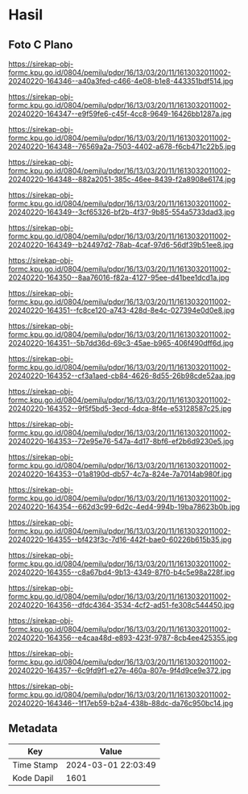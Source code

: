 # Hasil

## Foto C Plano

https://sirekap-obj-formc.kpu.go.id/0804/pemilu/pdpr/16/13/03/20/11/1613032011002-20240220-164346--a40a3fed-c466-4e08-b1e8-443351bdf514.jpg

https://sirekap-obj-formc.kpu.go.id/0804/pemilu/pdpr/16/13/03/20/11/1613032011002-20240220-164347--e9f59fe6-c45f-4cc8-9649-16426bb1287a.jpg

https://sirekap-obj-formc.kpu.go.id/0804/pemilu/pdpr/16/13/03/20/11/1613032011002-20240220-164348--76569a2a-7503-4402-a678-f6cb471c22b5.jpg

https://sirekap-obj-formc.kpu.go.id/0804/pemilu/pdpr/16/13/03/20/11/1613032011002-20240220-164348--882a2051-385c-46ee-8439-f2a8908e6174.jpg

https://sirekap-obj-formc.kpu.go.id/0804/pemilu/pdpr/16/13/03/20/11/1613032011002-20240220-164349--3cf65326-bf2b-4f37-9b85-554a5733dad3.jpg

https://sirekap-obj-formc.kpu.go.id/0804/pemilu/pdpr/16/13/03/20/11/1613032011002-20240220-164349--b24497d2-78ab-4caf-97d6-56df39b51ee8.jpg

https://sirekap-obj-formc.kpu.go.id/0804/pemilu/pdpr/16/13/03/20/11/1613032011002-20240220-164350--8aa76016-f82a-4127-95ee-d41bee1dcd1a.jpg

https://sirekap-obj-formc.kpu.go.id/0804/pemilu/pdpr/16/13/03/20/11/1613032011002-20240220-164351--fc8ce120-a743-428d-8e4c-027394e0d0e8.jpg

https://sirekap-obj-formc.kpu.go.id/0804/pemilu/pdpr/16/13/03/20/11/1613032011002-20240220-164351--5b7dd36d-69c3-45ae-b965-406f490dff6d.jpg

https://sirekap-obj-formc.kpu.go.id/0804/pemilu/pdpr/16/13/03/20/11/1613032011002-20240220-164352--cf3a1aed-cb84-4626-8d55-26b98cde52aa.jpg

https://sirekap-obj-formc.kpu.go.id/0804/pemilu/pdpr/16/13/03/20/11/1613032011002-20240220-164352--9f5f5bd5-3ecd-4dca-8f4e-e53128587c25.jpg

https://sirekap-obj-formc.kpu.go.id/0804/pemilu/pdpr/16/13/03/20/11/1613032011002-20240220-164353--72e95e76-547a-4d17-8bf6-ef2b6d9230e5.jpg

https://sirekap-obj-formc.kpu.go.id/0804/pemilu/pdpr/16/13/03/20/11/1613032011002-20240220-164353--01a8190d-db57-4c7a-824e-7a7014ab980f.jpg

https://sirekap-obj-formc.kpu.go.id/0804/pemilu/pdpr/16/13/03/20/11/1613032011002-20240220-164354--662d3c99-6d2c-4ed4-994b-19ba78623b0b.jpg

https://sirekap-obj-formc.kpu.go.id/0804/pemilu/pdpr/16/13/03/20/11/1613032011002-20240220-164355--bf423f3c-7d16-442f-bae0-60226b615b35.jpg

https://sirekap-obj-formc.kpu.go.id/0804/pemilu/pdpr/16/13/03/20/11/1613032011002-20240220-164355--c8a67bd4-9b13-4349-87f0-b4c5e98a228f.jpg

https://sirekap-obj-formc.kpu.go.id/0804/pemilu/pdpr/16/13/03/20/11/1613032011002-20240220-164356--dfdc4364-3534-4cf2-ad51-fe308c544450.jpg

https://sirekap-obj-formc.kpu.go.id/0804/pemilu/pdpr/16/13/03/20/11/1613032011002-20240220-164356--e4caa48d-e893-423f-9787-8cb4ee425355.jpg

https://sirekap-obj-formc.kpu.go.id/0804/pemilu/pdpr/16/13/03/20/11/1613032011002-20240220-164357--6c9fd9f1-e27e-460a-807e-9f4d9ce9e372.jpg

https://sirekap-obj-formc.kpu.go.id/0804/pemilu/pdpr/16/13/03/20/11/1613032011002-20240220-164346--1f17eb59-b2a4-438b-88dc-da76c950bc14.jpg


## Metadata

| Key        | Value               |
| ---------- | ------------------- |
| Time Stamp | 2024-03-01 22:03:49 |
| Kode Dapil | 1601                |



